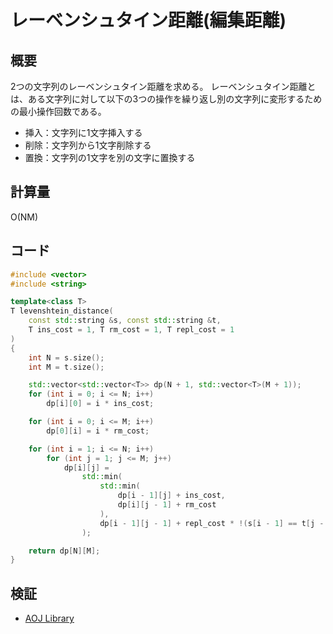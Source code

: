 # レーベンシュタイン距離(編集距離)
## 概要
2つの文字列のレーベンシュタイン距離を求める。
レーベンシュタイン距離とは、ある文字列に対して以下の3つの操作を繰り返し別の文字列に変形するための最小操作回数である。
- 挿入：文字列に1文字挿入する
- 削除：文字列から1文字削除する
- 置換：文字列の1文字を別の文字に置換する

## 計算量
O(NM)

## コード
```cpp
#include <vector>
#include <string>

template<class T>
T levenshtein_distance(
    const std::string &s, const std::string &t,
    T ins_cost = 1, T rm_cost = 1, T repl_cost = 1
)
{
    int N = s.size();
    int M = t.size();

    std::vector<std::vector<T>> dp(N + 1, std::vector<T>(M + 1));
    for (int i = 0; i <= N; i++)
        dp[i][0] = i * ins_cost;

    for (int i = 0; i <= M; i++)
        dp[0][i] = i * rm_cost;

    for (int i = 1; i <= N; i++)
        for (int j = 1; j <= M; j++)
            dp[i][j] =
                std::min(
                    std::min(
                        dp[i - 1][j] + ins_cost,
                        dp[i][j - 1] + rm_cost
                    ),
                    dp[i - 1][j - 1] + repl_cost * !(s[i - 1] == t[j - 1])
                );

    return dp[N][M];
}
```

## 検証
- [AOJ Library](https://onlinejudge.u-aizu.ac.jp/courses/library/7/DPL/1/DPL_1_E)